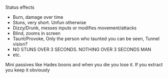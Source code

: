Status effects
- Burn, damage over time
- Stuns, very short. Unfun otherwise
- Dizzy/Drunk, messes inputs or modifies movement/attacks
- Blind, zooms in screen
- Taunt/Provoke, Only the person who taunted you can be seen, Tunnel vision?
- NO STUNS OVER 3 SECONDS. NOTHING OVER 3 SECONDS MAN
- etc.

Mini passives like Hades boons and when you die you lose it. If you extract you keep it obviously

